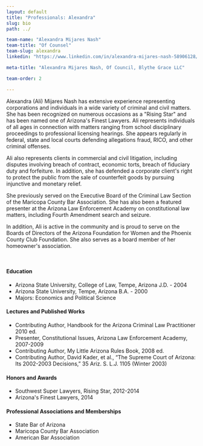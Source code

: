 ```yaml
---
layout: default
title: "Professionals: Alexandra"
slug: bio
path: ../

team-name: "Alexandra Mijares Nash" 
team-title: "Of Counsel"
team-slug: alexandra
linkedin: "https://www.linkedin.com/in/alexandra-mijares-nash-58906128/"

meta-title: "Alexandra Mijares Nash, Of Council, Blythe Grace LLC"

team-order: 2

---
```

<p>Alexandra (Ali) Mijares Nash has extensive experience representing corporations and individuals in a wide variety of criminal and civil matters.  She has been recognized on numerous occasions as a "Rising Star" and has been named one of Arizona's Finest Lawyers.  Ali represents individuals of all ages in connection with matters ranging from school disciplinary proceedings to professional licensing hearings.  She appears regularly in federal, state and local courts defending allegations fraud, RICO, and other criminal offenses.</p>

<p>Ali also represents clients in commercial and civil litigation, including disputes involving breach of contract, economic torts, breach of fiduciary duty and forfeiture.  In addition, she has defended a corporate client's right to protect the public from the sale of counterfeit goods by pursuing injunctive and monetary relief.</p>

<p>She previously served on the Executive Board of the Criminal Law Section of the Maricopa County Bar Association.  She has also been a featured presenter at the Arizona Law Enforcement Academy on constitutional law matters, including Fourth Amendment search and seizure.</p>

<p>In addition, Ali is active in the community and is proud to serve on the Boards of Directors of the Arizona Foundation for Women and the Phoenix County Club Foundation.  She also serves as a board member of her homeowner's association.</p>

<br>
<h4>Education</h4>
<ul class="bullets">
    <li>Arizona State University, College of Law, Tempe, Arizona  J.D. - 2004</li>
    <li>Arizona State University, Tempe, Arizona  B.A. - 2000</li>
    <li>Majors: Economics and Political Science</li>
</ul>
<h4>Lectures and Published Works</h4>
<ul class="bullets">
    <li>Contributing Author, Handbook for the Arizona Criminal Law Practitioner 2010 ed.</li>
    <li>Presenter, Constitutional Issues, Arizona Law Enforcement Academy, 2007-2009</li>
    <li>Contributing Author, My Little Arizona Rules Book, 2008 ed.</li>
    <li>Contributing Author, David Kader, et al., “The Supreme Court of Arizona: Its 2002-2003 Decisions,” 35 Ariz. S. L.J. 1105 (Winter 2003)</li>
</ul>
<h4>Honors and Awards</h4>
<ul class="bullets">
    <li>Southwest Super Lawyers, Rising Star, 2012-2014</li>
    <li>Arizona's Finest Lawyers, 2014</li>
</ul>
<h4>Professional Associations and Memberships</h4>
<ul class="bullets">
    <li>State Bar of Arizona</li>
    <li>Maricopa County Bar Association</li>
    <li>American Bar Association</li>
</ul>

